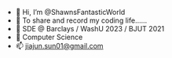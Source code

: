 - 👋 Hi, I’m @ShawnsFantasticWorld
- 👀 To share and record my coding life......
- 🌱 SDE @ Barclays / WashU 2023 / BJUT 2021
- 💞️ Computer Science
- 📫 jiajun.sun01@gmail.com

<!---
ShawnsFantasyWorld/ShawnsFantasyWorld is a ✨ special ✨ repository because its `README.md` (this file) appears on your GitHub profile.
You can click the Preview link to take a look at your changes.
--->
